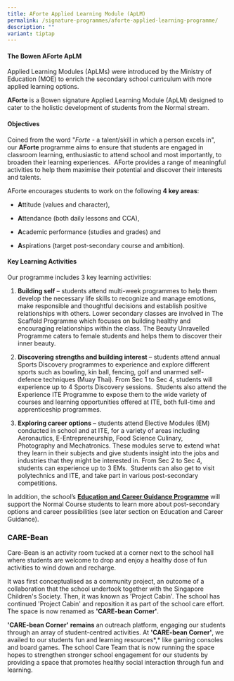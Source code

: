 ```yaml
---
title: AForte Applied Learning Module (ApLM)
permalink: /signature-programmes/aforte-applied-learning-programme/
description: ""
variant: tiptap
---
```

<h4><strong>The Bowen AForte ApLM</strong></h4><p>Applied Learning Modules (ApLMs) were introduced by the Ministry of Education (MOE) to enrich the secondary school curriculum with more applied learning options.</p><p><strong>AForte</strong>&nbsp;is a Bowen signature Applied Learning Module (ApLM) designed to cater to the holistic development of students from the Normal stream.</p><h4>Objectives</h4><p>Coined from the word "<em>Forte</em>&nbsp;- a talent/skill in which a person excels in", our&nbsp;<strong>AForte</strong>&nbsp;programme aims to ensure that students are engaged in classroom learning, enthusiastic to attend school and most importantly, to broaden their learning experiences. &nbsp;AForte provides a range of meaningful activities to help them&nbsp;maximise&nbsp;their potential and discover their interests and talents.</p><p>AForte encourages students to work on the following&nbsp;<strong>4 key areas</strong>:</p><ul data-tight="true" class="tight"><li><p><strong>A</strong>ttitude (values and character),</p></li><li><p><strong>A</strong>ttendance (both daily lessons and CCA),</p></li><li><p><strong>A</strong>cademic performance (studies and grades) and</p></li><li><p><strong>A</strong>spirations (target post-secondary course and ambition).</p></li></ul><h4>Key Learning Activities</h4><p>Our programme includes 3 key learning activities:</p><ol><li><p><strong>Building self</strong>&nbsp;– students attend multi-week programmes to help them develop the necessary life skills to recognize and manage emotions, make responsible and thoughtful decisions and establish positive relationships with others. Lower secondary classes are involved in The Scaffold Programme which focuses on building healthy and encouraging relationships within the class. The Beauty Unravelled Programme caters to female students and helps them to discover their inner beauty.</p></li><li><p><strong>Discovering strengths and building interest</strong>&nbsp;– students attend annual Sports Discovery programmes to experience and explore different sports such as bowling, kin ball, fencing, golf and unarmed&nbsp;self-defence&nbsp;techniques (Muay Thai). From Sec 1 to Sec 4, students will experience up to 4 Sports Discovery sessions.&nbsp; Students also attend the Experience ITE Programme to expose them to the wide variety of courses and learning opportunities offered at ITE, both full-time and apprenticeship programmes.</p></li><li><p><strong>Exploring career options</strong>&nbsp;– students attend Elective Modules (EM) conducted in school and at ITE, for a variety of areas including Aeronautics, E-Entrepreneurship, Food Science Culinary, Photography&nbsp;and&nbsp;Mechatronics. These modules serve to extend what they learn in their subjects and give students insight into the jobs and industries that they might be interested in. From Sec 2 to Sec 4, students can experience up to 3 EMs.&nbsp; Students can also get to visit polytechnics and&nbsp;ITE,&nbsp;and take part in various post-secondary competitions.</p></li></ol><p>In addition, the school’s&nbsp;<strong><a href="https://moe-bowensec-staging.netlify.app/holistic-education/CCE/education-and-career-guidance" rel="noopener noreferrer nofollow" target="_blank">Education and Career Guidance Programme</a></strong>&nbsp;will support the Normal Course students to learn more about post-secondary options and career possibilities (see later section on Education and Career Guidance).</p><h3>CARE-Bean</h3><p>Care-Bean is an activity room tucked at a corner next to the school hall where students are welcome to drop and enjoy a healthy dose of fun activities to wind down and recharge.</p><p>It was first conceptualised as a community project, an outcome of a collaboration that the school undertook together with the Singapore Children's Society. Then, it was known as 'Project Cabin'. The school has continued 'Project Cabin' and reposition it as part of the school care effort. The space is now renamed as&nbsp;<strong>'CARE-bean Corner'</strong>.</p><p><strong>'CARE-bean Corner'</strong>&nbsp;<strong>remains</strong>&nbsp;an outreach platform, engaging our students through an array of student-centred activities. At&nbsp;<strong>'CARE-bean Corner'</strong>, we availed to&nbsp;our students fun and learning resources*,* like gaming consoles and board games. The school Care Team that is now running the space hopes to strengthen stronger school engagement for our students by providing a space that promotes healthy social interaction through fun and learning.</p>